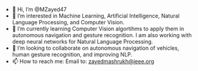 - 👋 Hi, I’m @MZayed47
- 👀 I’m interested in Machine Learning, Artificial Intelligence, Natural Language Processing, and Computer Vision.
- 🌱 I’m currently learning Computer Vision algortihms to apply them in autonomous navigation and gesture recognition. I am also working with deep neural networks for Natural Language Processing.
- 💞️ I’m looking to collaborate on autonomous navigation of vehicles, human gesture recognition, and improving NLP.
- 📫 How to reach me: Email to: zayedmashrukh@ieee.org

<!---
MZayed47/MZayed47 is a ✨ special ✨ repository because its `README.md` (this file) appears on your GitHub profile.
You can click the Preview link to take a look at your changes.
--->
